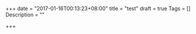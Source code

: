 +++
date = "2017-01-16T00:13:23+08:00"
title = "test"
draft = true
Tags = []
Description = ""

+++

